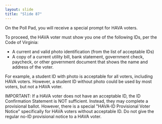```yaml
---
layout: slide
title: "Slide 87"
---
```


On the Poll Pad, you will receive a special prompt for HAVA voters.

To proceed, the HAVA voter must show you one of the following IDs, per the Code of Virginia:

- A current and valid photo identification (from the list of acceptable IDs)
- A copy of a current utility bill, bank statement, government check, paycheck, or other government document that shows the name and address of the voter.

For example, a student ID with photo is acceptable for all voters, including HAVA voters. However, a student ID without photo could be used by most voters, but not a HAVA voter.

IMPORTANT: If a HAVA voter does not have an acceptable ID, the ID Confirmation Statement is NOT sufficient. Instead, they may complete a provisional ballot. However, there is a special "HAVA-ID Provisional Voter Notice" specifically for HAVA voters without acceptable ID. Do not give the regular no-ID provisional notice to a HAVA voter.